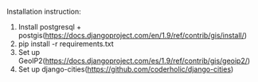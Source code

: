 Installation instruction:

1. Install postgresql + postgis(https://docs.djangoproject.com/en/1.9/ref/contrib/gis/install/)
2. pip install -r requirements.txt
3. Set up GeoIP2(https://docs.djangoproject.com/es/1.9/ref/contrib/gis/geoip2/)
4. Set up django-cities(https://github.com/coderholic/django-cities)